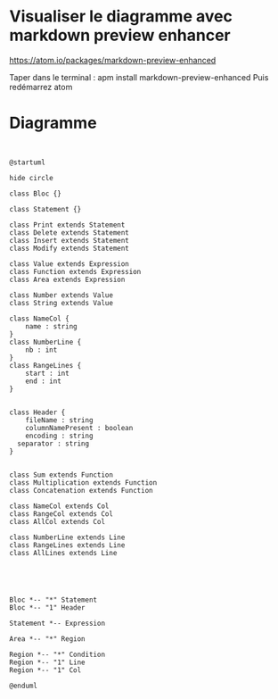 

 # Visualiser le diagramme avec markdown preview enhancer

https://atom.io/packages/markdown-preview-enhanced

Taper dans le terminal :
apm install markdown-preview-enhanced
Puis redémarrez atom

# Diagramme

```plantuml


@startuml

hide circle

class Bloc {}

class Statement {}

class Print extends Statement
class Delete extends Statement
class Insert extends Statement
class Modify extends Statement

class Value extends Expression
class Function extends Expression
class Area extends Expression

class Number extends Value
class String extends Value

class NameCol {
	name : string
}
class NumberLine {
	nb : int
}
class RangeLines {
	start : int
	end : int
}


class Header {
	fileName : string
	columnNamePresent : boolean
	encoding : string
  separator : string
}


class Sum extends Function
class Multiplication extends Function
class Concatenation extends Function

class NameCol extends Col
class RangeCol extends Col
class AllCol extends Col

class NumberLine extends Line
class RangeLines extends Line
class AllLines extends Line





Bloc *-- "*" Statement
Bloc *-- "1" Header

Statement *-- Expression

Area *-- "*" Region

Region *-- "*" Condition
Region *-- "1" Line
Region *-- "1" Col

@enduml


```
